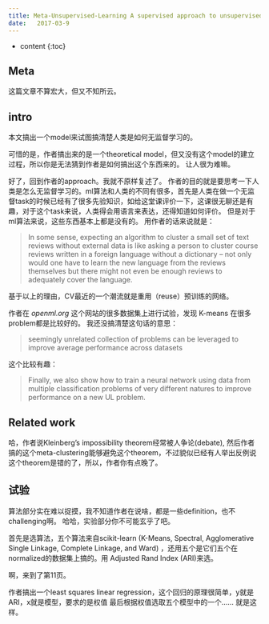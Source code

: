```yaml
--- 
title: Meta-Unsupervised-Learning A supervised approach to unsupervised learning Behavior
date:   2017-03-9
---
```



* content
{:toc}


## Meta
这篇文章不算宏大，但又不知所云。

## intro
本文搞出一个model来试图搞清楚人类是如何无监督学习的。

可惜的是，作者搞出来的是一个theoretical model，但又没有这个model的建立过程，所以你是无法猜到作者是如何搞出这个东西来的。
让人很为难嘛。

好了，回到作者的approach。我就不原样复述了。
作者的目的就是要思考一下人类是怎么无监督学习的。ml算法和人类的不同有很多，首先是人类在做一个无监督task的时候已经有了很多先验知识，如给这堂课评价一下，这课很无聊还是有趣，对于这个task来说，人类得会用语言来表达，还得知道如何评价。
但是对于ml算法来说，这些东西基本上都是没有的。
用作者的话来说就是：
>In some sense, expecting an algorithm to cluster a small set of text reviews without external data is like asking a person to cluster course reviews written in a foreign language without a dictionary – not only would one have to learn the new language from the reviews themselves but there might not even be enough reviews to adequately cover the language.

基于以上的理由，CV最近的一个潮流就是重用（reuse）预训练的网络。

作者在  _openml.org_ 这个网站的很多数据集上进行试验，发现 K-means 在很多problem都是比较好的。
我还没搞清楚这句话的意思：
>seemingly unrelated collection of problems can be leveraged to improve average performance across datasets

这个比较有趣：
>Finally, we also show how to train a neural network using data from multiple classification problems of very different natures to improve performance on a new UL problem.

## Related work
哈，作者说Kleinberg’s impossibility theorem经常被人争论(debate),   然后作者搞的这个meta-clustering能够避免这个theorem，不过貌似已经有人举出反例说这个theorem是错的了，所以，作者你有点晚了。

## 试验
算法部分实在难以捉摸，我不知道作者在说啥，都是一些definition，也不challenging啊。
哈哈，实验部分你不可能玄乎了吧。

首先是选算法，五个算法来自scikit-learn (K-Means, Spectral, Agglomerative Single Linkage, Complete Linkage, and Ward) ，还用五个是它们五个在normalized的数据集上搞的。用 Adjusted Rand Index (ARI)来选。

啊，来到了第11页。

作者搞出一个least squares linear regression，这个回归的原理很简单，y就是ARI，x就是模型，要求的是权值
最后根据权值选取五个模型中的一个……
就是这样。